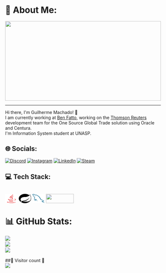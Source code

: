 # 💫 About Me:
<img align="center" src="https://media.tenor.com/GfSX-u7VGM4AAAAC/coding.gif" width="100%" height="258px"/>

---

Hi there, I'm Guilherme Machado! 👋
<br>
I am currently working at <a href="https://benfatto.net.br/pt/">Ben Fatto</a>, working on the <a href="https://www.thomsonreuters.com/en.html">Thomson Reuters</a> development team for the One Source Global Trade solution using Oracle and Centura.
<br>
I'm Information System student at UNASP. 


## 🌐 Socials:
[![Discord](https://img.shields.io/badge/Discord-%237289DA.svg?logo=discord&logoColor=white)](https://discord.gg/nibironts#2119) [![Instagram](https://img.shields.io/badge/Instagram-%23E4405F.svg?logo=Instagram&logoColor=white)](https://www.instagram.com/nibiro_gcm/) [![LinkedIn](https://img.shields.io/badge/LinkedIn-%230077B5.svg?logo=linkedin&logoColor=white)](https://www.linkedin.com/in/guilhermedecarvalhomachado/)
<a href="https://steamcommunity.com/id/gordinhofavelado/">![Steam](https://img.shields.io/badge/steam-%237289DA.svg?logo=steam&logoColor=white)</a>

## 💻 Tech Stack:
<div style="display: inline_block">
  <br><img align="center" height="30" width="40" src="https://raw.githubusercontent.com/devicons/devicon/master/icons/java/java-plain.svg">
  <img align="center" height="30" width="40" src="https://raw.githubusercontent.com/devicons/devicon/master/icons/spring/spring-plain.svg">
  <img align="center" height="30" width="40" src="https://raw.githubusercontent.com/devicons/devicon/master/icons/mysql/mysql-plain.svg">
  <img align="center" height="30" width="90" src="https://1000logos.net/wp-content/uploads/2017/04/Font-Oracle-Logo-500x161.jpg">
  
  
  
  
  # 📊 GitHub Stats:
  ![](https://github-readme-stats.vercel.app/api?username=nibiroo&theme=radical&hide_border=false&include_all_commits=true&count_private=true)<br/>
  ![](https://github-readme-streak-stats.herokuapp.com/?user=nibiroo&theme=radical&hide_border=false)<br/>
  ![](https://github-readme-stats.vercel.app/api/top-langs/?username=nibiroo&theme=radical&hide_border=false&include_all_commits=true&count_private=true&layout=compact)

  ##👀 Visitor count 👀
  <br>
  <img src="https://profile-counter.glitch.me/nibiroo/count.svg" />
</div>
